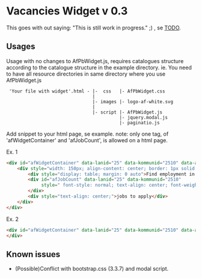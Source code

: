 # Vacancies Widget v 0.3

This goes with out saying: "This is still work in progress." ;) ,
se [TODO]( https://github.com/jobtechdev/vacancieswidget/blob/master/TODO.md).


Usages
------
Usage with no changes to AfPbWidget.js, requires catalogues structure
according to the catalogue structure in the example directory.
ie. You need to have all resource directories in same directory where you use AfPbWidget.js

```
 'Your file with widget'.html - |-  css   |- AfPbWidget.css
                                |
                                |- images |- logo-af-white.svg
                                |
                                |- script |- AfPbWidget.js
                                          |- jquery.modal.js
                                          |- paginatio.js
```


Add snippet to your html page, se example.
note: only one tag, of 'afWidgetContainer' and 'afJobCount', is allowed on a html page.

Ex. 1
```html
<div id="afWidgetContainer" data-lanid="25" data-kommunid="2510" data-antalrader="10">
    <div style="width: 150px; align-content: center; border: 1px solid black; border-radius: 5px; background-color: #00B9EA">
        <div style="display: table; margin: 0 auto">Find employment in Jokkmokk</div>
        <div id="afJobCount" data-lanid="25" data-kommunid="2510"
             style=" font-style: normal; text-align: center; font-weight: 800;  color: white; background-color: #0044AB; ">
        </div>
        <div style="text-align: center;">jobs to apply</div>
    </div>
</div>
```


Ex. 2
```html
<div id="afWidgetContainer" data-lanid="25" data-kommunid="2510" data-antalrader="10">
</div>
```

Known issues
------------
- (Possible)Conflict with bootstrap.css (3.3.7) and modal script.
